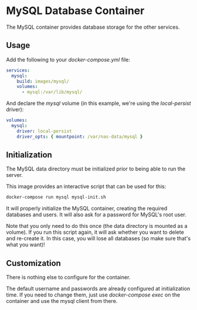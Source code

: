 # MySQL Database Container

The MySQL container provides database storage for the other services.

## Usage

Add the following to your *docker-compose.yml* file:

```yaml
services:
  mysql:
    build: images/mysql/
    volumes:
      - mysql:/var/lib/mysql/
```

And declare the *mysql* volume (in this example, we're using the *local-persist* driver):
```yaml
volumes:
  mysql:
    driver: local-persist
    driver_opts: { mountpoint: /var/nas-data/mysql }
```

## Initialization

The MySQL data directory must be initialized prior to being able to run the server.

This image provides an interactive script that can be used for this:
```bash
docker-compose run mysql mysql-init.sh
```

It will properly initialize the MySQL container, creating the required databases and users.
It will also ask for a password for MySQL's root user.

Note that you only need to do this once (the data directory is mounted as a volume).
If you run this script again, it will ask whether you want to delete and re-create it.
In this case, you will lose all databases (so make sure that's what you want)!

## Customization

There is nothing else to configure for the container.

The default username and passwords are already configured at initialization time.
If you need to change them, just use *docker-compose exec* on the container and use the mysql
client from there.

